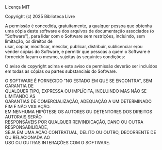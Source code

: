 Licença MIT

Copyright (c) 2025 Biblioteca Livre

A permissão é concedida, gratuitamente, a qualquer pessoa que obtenha uma cópia
deste software e dos arquivos de documentação associados (o "Software"), para
lidar com o Software sem restrições, incluindo, sem limitação, os direitos de  
usar, copiar, modificar, mesclar, publicar, distribuir, sublicenciar e/ou  
vender cópias do Software, e permitir que pessoas a quem o Software é  
fornecido façam o mesmo, sujeitas às seguintes condições:

O aviso de copyright acima e este aviso de permissão deverão ser incluídos  
em todas as cópias ou partes substanciais do Software.

O SOFTWARE É FORNECIDO "NO ESTADO EM QUE SE ENCONTRA", SEM GARANTIA DE  
QUALQUER TIPO, EXPRESSA OU IMPLÍCITA, INCLUINDO MAS NÃO SE LIMITANDO ÀS  
GARANTIAS DE COMERCIALIZAÇÃO, ADEQUAÇÃO A UM DETERMINADO FIM E NÃO VIOLAÇÃO.  
EM NENHUMA HIPÓTESE OS AUTORES OU DETENTORES DOS DIREITOS AUTORAIS SERÃO  
RESPONSÁVEIS POR QUALQUER REIVINDICAÇÃO, DANO OU OUTRA RESPONSABILIDADE,  
SEJA EM UMA AÇÃO CONTRATUAL, DELITO OU OUTRO, DECORRENTE DE OU RELACIONADA AO  
USO OU OUTRAS INTERAÇÕES COM O SOFTWARE.
